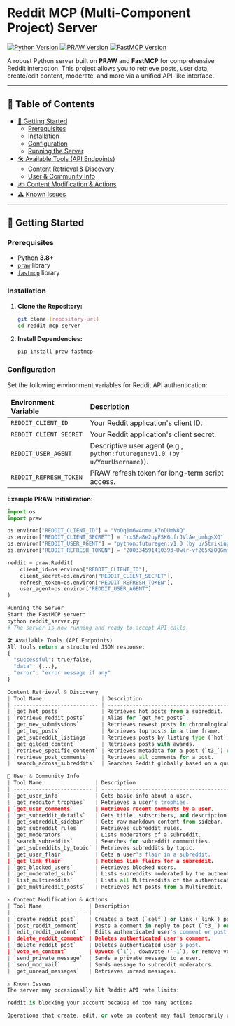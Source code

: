 # Reddit MCP (Multi-Component Project) Server

[![Python Version](https://img.shields.io/badge/python-3.8+-blue.svg)](https://www.python.org/)
[![PRAW Version](https://img.shields.io/badge/PRAW-Latest-orange.svg)](https://pypi.org/project/praw/)
[![FastMCP Version](https://img.shields.io/badge/FastMCP-Latest-brightgreen.svg)](https://pypi.org/project/fastmcp/)

A robust Python server built on **PRAW** and **FastMCP** for comprehensive Reddit interaction. This project allows you to retrieve posts, user data, create/edit content, moderate, and more via a unified API-like interface.

---

## 📌 Table of Contents

- [🚀 Getting Started](#-getting-started)
  - [Prerequisites](#prerequisites)
  - [Installation](#installation)
  - [Configuration](#configuration)
  - [Running the Server](#running-the-server)
- [🛠️ Available Tools (API Endpoints)](#️-available-tools-api-endpoints)
  - [Content Retrieval & Discovery](#content-retrieval--discovery)
  - [User & Community Info](#user--community-info)
- [✍️ Content Modification & Actions](#️-content-modification--actions)
- [⚠️ Known Issues](#️-known-issues)

---

## 🚀 Getting Started

### Prerequisites

- Python **3.8+**
- [`praw`](https://pypi.org/project/praw/) library
- [`fastmcp`](https://pypi.org/project/fastmcp/) library

### Installation

1. **Clone the Repository:**
    ```bash
    git clone [repository-url]
    cd reddit-mcp-server
    ```

2. **Install Dependencies:**
    ```bash
    pip install praw fastmcp
    ```

### Configuration

Set the following environment variables for Reddit API authentication:

| Environment Variable | Description |
| :--- | :--- |
| `REDDIT_CLIENT_ID` | Your Reddit application's client ID. |
| `REDDIT_CLIENT_SECRET` | Your Reddit application's client secret. |
| `REDDIT_USER_AGENT` | Descriptive user agent (e.g., `python:futuregen:v1.0 (by u/YourUsername)`). |
| `REDDIT_REFRESH_TOKEN` | PRAW refresh token for long-term script access. |

**Example PRAW Initialization:**
```python
import os
import praw

os.environ["REDDIT_CLIENT_ID"] = "VoDq1m6w4nmuLk7oDUmN8Q"
os.environ["REDDIT_CLIENT_SECRET"] = "rxSEa8e2uyFSK6cfrJVlAe_omhgsXQ"
os.environ["REDDIT_USER_AGENT"] = "python:futuregen:v1.0 (by u/Striking_Economy698)"
os.environ["REDDIT_REFRESH_TOKEN"] = "200334591410393-Uwlr-vfZ65KzOQGmmr2qCUV_TrT53w"

reddit = praw.Reddit(
    client_id=os.environ["REDDIT_CLIENT_ID"],
    client_secret=os.environ["REDDIT_CLIENT_SECRET"],
    refresh_token=os.environ["REDDIT_REFRESH_TOKEN"],
    user_agent=os.environ["REDDIT_USER_AGENT"]
)

Running the Server
Start the FastMCP server:
python reddit_server.py
# The server is now running and ready to accept API calls.

🛠️ Available Tools (API Endpoints)
All tools return a structured JSON response:
{
  "successful": true/false,
  "data": {...},
  "error": "error message if any"
}

Content Retrieval & Discovery
| Tool Name                   | Description                                               | Parameters                                                     |
| --------------------------- | --------------------------------------------------------- | -------------------------------------------------------------- |
| `get_hot_posts`             | Retrieves hot posts from a subreddit.                     | `subreddit`, `limit`                                           |
| `retrieve_reddit_posts`     | Alias for `get_hot_posts`.                                | `subreddit`, `size`                                            |
| `get_new_submissions`       | Retrieves newest posts in chronological order.            | `subreddit`, `limit`                                           |
| `get_top_posts`             | Retrieves top posts in a time frame.                      | `subreddit`, `time_filter`, `limit`                            |
| `get_subreddit_listings`    | Retrieves posts by listing type (`hot`, `top`, etc.).     | `subreddit`, `listing_type`, `time_filter (optional)`, `limit` |
| `get_gilded_content`        | Retrieves posts with awards.                              | `subreddit`, `limit`                                           |
| `retrieve_specific_content` | Retrieves metadata for a post (`t3_`) or comment (`t1_`). | `id`                                                           |
| `retrieve_post_comments`    | Retrieves all comments for a post.                        | `article` (post ID)                                            |
| `search_across_subreddits`  | Searches Reddit globally based on a query.                | `search_query`, `limit`, `sort`                                |

👥 User & Community Info
| Tool Name                 | Description                                              | Parameters                  |
| ------------------------- | -------------------------------------------------------- | --------------------------- |
| `get_user_info`           | Gets basic info about a user.                            | `username`                  |
| `get_redditor_trophies`   | Retrieves a user's trophies.                             | `username`                  |
| `get_user_comments`       | Retrieves recent comments by a user.                     | `username`, `limit`         |
| `get_subreddit_details`   | Gets title, subscribers, and description of a subreddit. | `subreddit`                 |
| `get_subreddit_sidebar`   | Gets raw markdown content from sidebar.                  | `subreddit`                 |
| `get_subreddit_rules`     | Retrieves subreddit rules.                               | `subreddit`                 |
| `get_moderators`          | Lists moderators of a subreddit.                         | `subreddit`                 |
| `search_subreddits`       | Searches for subreddit communities.                      | `query`, `limit`            |
| `get_subreddits_by_topic` | Retrieves subreddits by topic.                           | `topic`, `limit`            |
| `get_user_flair`          | Gets a user's flair in a subreddit.                      | `subreddit`, `username`     |
| `get_link_flair`          | Fetches link flairs for a subreddit.                     | `subreddit`                 |
| `get_blocked_users`       | Retrieves blocked users.                                 | (None)                      |
| `get_moderated_subs`      | Lists subreddits moderated by the authenticated user.    | `limit`                     |
| `list_multireddits`       | Lists all Multireddits of the authenticated user.        | (None)                      |
| `get_multireddit_posts`   | Retrieves hot posts from a Multireddit.                  | `multireddit_name`, `limit` |

✍️ Content Modification & Actions
| Tool Name               | Description                                                  | Parameters                                                                               |
| ----------------------- | ------------------------------------------------------------ | ---------------------------------------------------------------------------------------- |
| `create_reddit_post`    | Creates a text (`self`) or link (`link`) post.               | `subreddit`, `title`, `kind`, `text` (for self), `url` (for link), `flair_id (optional)` |
| `post_reddit_comment`   | Posts a comment in reply to post (`t3_`) or comment (`t1_`). | `thing_id`, `text`                                                                       |
| `edit_reddit_content`   | Edits authenticated user's comment or post.                  | `thing_id`, `text`                                                                       |
| `delete_reddit_comment` | Deletes authenticated user's comment.                        | `id`                                                                                     |
| `delete_reddit_post`    | Deletes authenticated user's post.                           | `id`                                                                                     |
| `vote_on_content`       | Upvote (`1`), downvote (`-1`), or remove vote (`0`).         | `fullname`, `direction`                                                                  |
| `send_private_message`  | Sends a private message to a user.                           | `recipient`, `subject`, `message`                                                        |
| `send_mod_mail`         | Sends message to subreddit moderators.                       | `subreddit`, `subject`, `message`                                                        |
| `get_unread_messages`   | Retrieves unread messages.                                   | `limit`                                                                                  |

⚠️ Known Issues
The server may occasionally hit Reddit API rate limits:

reddit is blocking your account because of too many actions

Operations that create, edit, or vote on content may fail temporarily until the block is lifted.

